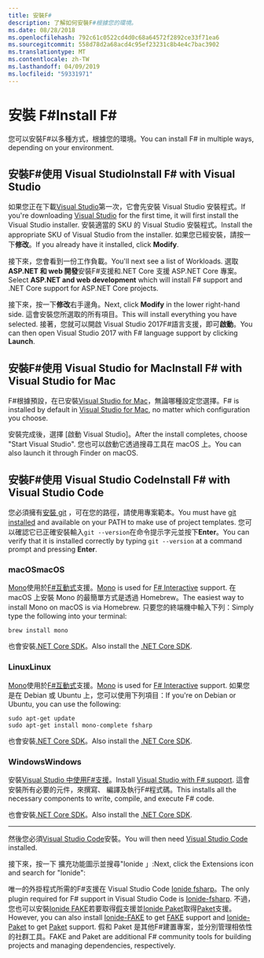 ```yaml
---
title: 安裝F#
description: 了解如何安裝F#根據您的環境。
ms.date: 08/28/2018
ms.openlocfilehash: 792c61c0522cd4d0c68a64572f2892ce33f71ea6
ms.sourcegitcommit: 558d78d2a68acd4c95ef23231c8b4e4c7bac3902
ms.translationtype: MT
ms.contentlocale: zh-TW
ms.lasthandoff: 04/09/2019
ms.locfileid: "59331971"
---
```

# <a name="install-f"></a><span data-ttu-id="db73c-103">安裝 F\#</span><span class="sxs-lookup"><span data-stu-id="db73c-103">Install F\#</span></span>

<span data-ttu-id="db73c-104">您可以安裝F#以多種方式，根據您的環境。</span><span class="sxs-lookup"><span data-stu-id="db73c-104">You can install F# in multiple ways, depending on your environment.</span></span>

## <a name="install-f-with-visual-studio"></a><span data-ttu-id="db73c-105">安裝F#使用 Visual Studio</span><span class="sxs-lookup"><span data-stu-id="db73c-105">Install F# with Visual Studio</span></span>

<span data-ttu-id="db73c-106">如果您正在下載[Visual Studio](https://visualstudio.microsoft.com/vs/?utm_medium=microsoft&utm_source=docs.microsoft.com&utm_campaign=inline+link)第一次，它會先安裝 Visual Studio 安裝程式。</span><span class="sxs-lookup"><span data-stu-id="db73c-106">If you're downloading [Visual Studio](https://visualstudio.microsoft.com/vs/?utm_medium=microsoft&utm_source=docs.microsoft.com&utm_campaign=inline+link) for the first time, it will first install the Visual Studio installer.</span></span> <span data-ttu-id="db73c-107">安裝適當的 SKU 的 Visual Studio 安裝程式。</span><span class="sxs-lookup"><span data-stu-id="db73c-107">Install the appropriate SKU of Visual Studio from the installer.</span></span> <span data-ttu-id="db73c-108">如果您已經安裝，請按一下**修改**。</span><span class="sxs-lookup"><span data-stu-id="db73c-108">If you already have it installed, click **Modify**.</span></span>

<span data-ttu-id="db73c-109">接下來，您會看到一份工作負載。</span><span class="sxs-lookup"><span data-stu-id="db73c-109">You'll next see a list of Workloads.</span></span> <span data-ttu-id="db73c-110">選取  **ASP.NET 和 web 開發**安裝F#支援和.NET Core 支援 ASP.NET Core 專案。</span><span class="sxs-lookup"><span data-stu-id="db73c-110">Select **ASP.NET and web development** which will install F# support and .NET Core support for ASP.NET Core projects.</span></span>

<span data-ttu-id="db73c-111">接下來，按一下**修改**右手邊角。</span><span class="sxs-lookup"><span data-stu-id="db73c-111">Next, click **Modify** in the lower right-hand side.</span></span>  <span data-ttu-id="db73c-112">這會安裝您所選取的所有項目。</span><span class="sxs-lookup"><span data-stu-id="db73c-112">This will install everything you have selected.</span></span> <span data-ttu-id="db73c-113">接著，您就可以開啟 Visual Studio 2017F#語言支援，即可**啟動**。</span><span class="sxs-lookup"><span data-stu-id="db73c-113">You can then open Visual Studio 2017 with F# language support by clicking **Launch**.</span></span>

## <a name="install-f-with-visual-studio-for-mac"></a><span data-ttu-id="db73c-114">安裝F#使用 Visual Studio for Mac</span><span class="sxs-lookup"><span data-stu-id="db73c-114">Install F# with Visual Studio for Mac</span></span>

<span data-ttu-id="db73c-115">F#根據預設，在已安裝[Visual Studio for Mac](https://visualstudio.microsoft.com/vs/mac/?utm_medium=microsoft&utm_source=docs.microsoft.com&utm_campaign=inline+link)，無論哪種設定您選擇。</span><span class="sxs-lookup"><span data-stu-id="db73c-115">F# is installed by default in [Visual Studio for Mac](https://visualstudio.microsoft.com/vs/mac/?utm_medium=microsoft&utm_source=docs.microsoft.com&utm_campaign=inline+link), no matter which configuration you choose.</span></span>

<span data-ttu-id="db73c-116">安裝完成後，選擇 [啟動 Visual Studio]。</span><span class="sxs-lookup"><span data-stu-id="db73c-116">After the install completes, choose "Start Visual Studio".</span></span> <span data-ttu-id="db73c-117">您也可以啟動它透過搜尋工具在 macOS 上。</span><span class="sxs-lookup"><span data-stu-id="db73c-117">You can also launch it through Finder on macOS.</span></span>

## <a name="install-f-with-visual-studio-code"></a><span data-ttu-id="db73c-118">安裝F#使用 Visual Studio Code</span><span class="sxs-lookup"><span data-stu-id="db73c-118">Install F# with Visual Studio Code</span></span>

<span data-ttu-id="db73c-119">您必須擁有[安裝 git](https://git-scm.com/download) ，可在您的路徑，請使用專案範本。</span><span class="sxs-lookup"><span data-stu-id="db73c-119">You must have [git installed](https://git-scm.com/download) and available on your PATH to make use of project templates.</span></span> <span data-ttu-id="db73c-120">您可以確認它已正確安裝輸入`git --version`在命令提示字元並按下**Enter**。</span><span class="sxs-lookup"><span data-stu-id="db73c-120">You can verify that it is installed correctly by typing `git --version` at a command prompt and pressing **Enter**.</span></span>

### [<a name="macos"></a><span data-ttu-id="db73c-121">macOS</span><span class="sxs-lookup"><span data-stu-id="db73c-121">macOS</span></span>](#tab/macos)

<span data-ttu-id="db73c-122">[Mono](https://www.mono-project.com)使用於[F#互動式](../tutorials/fsharp-interactive/index.md)支援。</span><span class="sxs-lookup"><span data-stu-id="db73c-122">[Mono](https://www.mono-project.com) is used for [F# Interactive](../tutorials/fsharp-interactive/index.md) support.</span></span> <span data-ttu-id="db73c-123">在 macOS 上安裝 Mono 的最簡單方式是透過 Homebrew。</span><span class="sxs-lookup"><span data-stu-id="db73c-123">The easiest way to install Mono on macOS is via Homebrew.</span></span> <span data-ttu-id="db73c-124">只要您的終端機中輸入下列：</span><span class="sxs-lookup"><span data-stu-id="db73c-124">Simply type the following into your terminal:</span></span>

```console
brew install mono
```

<span data-ttu-id="db73c-125">也會安裝[.NET Core SDK](https://www.microsoft.com/net/download)。</span><span class="sxs-lookup"><span data-stu-id="db73c-125">Also install the [.NET Core SDK](https://www.microsoft.com/net/download).</span></span>

### [<a name="linux"></a><span data-ttu-id="db73c-126">Linux</span><span class="sxs-lookup"><span data-stu-id="db73c-126">Linux</span></span>](#tab/linux)

<span data-ttu-id="db73c-127">[Mono](https://www.mono-project.com)使用於[F#互動式](../tutorials/fsharp-interactive/index.md)支援。</span><span class="sxs-lookup"><span data-stu-id="db73c-127">[Mono](https://www.mono-project.com) is used for [F# Interactive](../tutorials/fsharp-interactive/index.md) support.</span></span> <span data-ttu-id="db73c-128">如果您是在 Debian 或 Ubuntu 上，您可以使用下列項目：</span><span class="sxs-lookup"><span data-stu-id="db73c-128">If you're on Debian or Ubuntu, you can use the following:</span></span>

```console
sudo apt-get update
sudo apt-get install mono-complete fsharp
```

<span data-ttu-id="db73c-129">也會安裝[.NET Core SDK](https://www.microsoft.com/net/download)。</span><span class="sxs-lookup"><span data-stu-id="db73c-129">Also install the [.NET Core SDK](https://www.microsoft.com/net/download).</span></span>

### [<a name="windows"></a><span data-ttu-id="db73c-130">Windows</span><span class="sxs-lookup"><span data-stu-id="db73c-130">Windows</span></span>](#tab/windows)

<span data-ttu-id="db73c-131">安裝[Visual Studio 中使用F#支援](#install-f-with-visual-studio)。</span><span class="sxs-lookup"><span data-stu-id="db73c-131">Install [Visual Studio with F# support](#install-f-with-visual-studio).</span></span> <span data-ttu-id="db73c-132">這會安裝所有必要的元件，來撰寫、 編譯及執行F#程式碼。</span><span class="sxs-lookup"><span data-stu-id="db73c-132">This installs all the necessary components to write, compile, and execute F# code.</span></span>

<span data-ttu-id="db73c-133">也會安裝[.NET Core SDK](https://www.microsoft.com/net/download/)。</span><span class="sxs-lookup"><span data-stu-id="db73c-133">Also install the [.NET Core SDK](https://www.microsoft.com/net/download/).</span></span>

---

<span data-ttu-id="db73c-134">然後您必須[Visual Studio Code](https://code.visualstudio.com)安裝。</span><span class="sxs-lookup"><span data-stu-id="db73c-134">You will then need [Visual Studio Code](https://code.visualstudio.com) installed.</span></span>

<span data-ttu-id="db73c-135">接下來，按一下 擴充功能圖示並搜尋"Ionide 」:</span><span class="sxs-lookup"><span data-stu-id="db73c-135">Next, click the Extensions icon and search for "Ionide":</span></span>

<span data-ttu-id="db73c-136">唯一的外掛程式所需的F#支援在 Visual Studio Code [Ionide fsharp](https://marketplace.visualstudio.com/items?itemName=Ionide.Ionide-fsharp)。</span><span class="sxs-lookup"><span data-stu-id="db73c-136">The only plugin required for F# support in Visual Studio Code is [Ionide-fsharp](https://marketplace.visualstudio.com/items?itemName=Ionide.Ionide-fsharp).</span></span> <span data-ttu-id="db73c-137">不過，您也可以安裝[Ionide FAKE](https://marketplace.visualstudio.com/items?itemName=Ionide.Ionide-FAKE)若要取得[假](https://fsharp.github.io/FAKE/)支援並[Ionide Paket](https://marketplace.visualstudio.com/items?itemName=Ionide.Ionide-Paket)取得[Paket](https://fsprojects.github.io/Paket/)支援。</span><span class="sxs-lookup"><span data-stu-id="db73c-137">However, you can also install [Ionide-FAKE](https://marketplace.visualstudio.com/items?itemName=Ionide.Ionide-FAKE) to get [FAKE](https://fsharp.github.io/FAKE/) support and [Ionide-Paket](https://marketplace.visualstudio.com/items?itemName=Ionide.Ionide-Paket) to get [Paket](https://fsprojects.github.io/Paket/) support.</span></span> <span data-ttu-id="db73c-138">假和 Paket 是其他F#建置專案，並分別管理相依性的社群工具。</span><span class="sxs-lookup"><span data-stu-id="db73c-138">FAKE and Paket are additional F# community tools for building projects and managing dependencies, respectively.</span></span>
